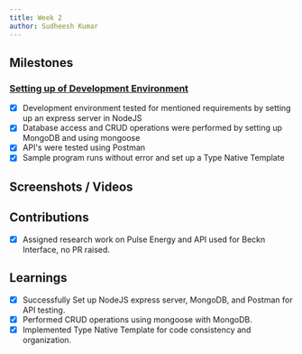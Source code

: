 ```yaml
---
title: Week 2
author: Sudheesh Kumar
---
```


## Milestones
### [Setting up of Development Environment](https://github.com/beckn/DENT-Protocol/issues/4)
- [x] Development environment tested for mentioned requirements by setting up an express server in NodeJS
- [x] Database access and CRUD operations were performed by setting up MongoDB and using mongoose
- [x] API's were tested using Postman
- [x] Sample program runs without error and set up a Type Native Template

## Screenshots / Videos 

## Contributions
- [x] Assigned research work on Pulse Energy and API used for Beckn Interface, no PR raised.

## Learnings
- [x] Successfully Set up NodeJS express server, MongoDB, and Postman for API testing.
- [x] Performed CRUD operations using mongoose with MongoDB.
- [x] Implemented Type Native Template for code consistency and organization.
